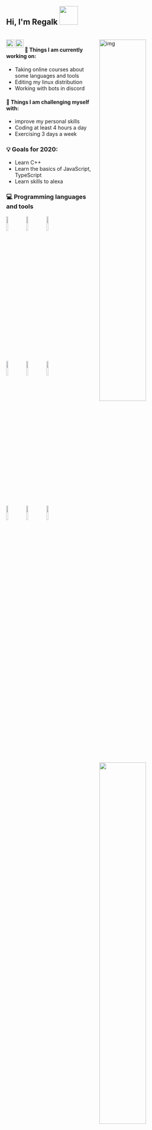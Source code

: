 <h2> Hi, I'm Regalk <img src="https://media.giphy.com/media/10zxDv7Hv5RF9C/giphy.gif" width="50"></h2>
<br/>
<a href="https://twitter.com/regalk2">
  <img align="left" alt="Hemant Joshi| Twitter" width="22px" src="https://www.vectorlogo.zone/logos/twitter/twitter-official.svg" />
</a>
<a href="https://www.instagram.com/regalk_01/">
  <img align="left" alt="Instagram" width="22px" src="https://www.vectorlogo.zone/logos/instagram/instagram-icon.svg" />
</a>

<img align="right" alt="img" src="https://media.giphy.com/media/p4NLw3I4U0idi/giphy.gif" width="50%" height="auto" />

#### 🌱 Things I am currently working on: 
- Taking online courses about some languages and tools
- Editing my linux distribution
- Working with bots in discord 


#### :muscle: Things I am challenging myself with:
- improve my personal skills
- Coding at least 4 hours a day
- Exercising 3 days a week

### 💡 Goals for 2020:
- Learn C++
- Learn the basics of JavaScript, TypeScript
- Learn skills to alexa

<img width="50%" align="right" src="https://github-readme-stats.vercel.app/api?username=regalk13" />

### :computer: Programming languages and tools

<code><img width="10%" src="https://www.vectorlogo.zone/logos/java/java-ar21.svg"></code>
<code><img width="10%" src="https://www.vectorlogo.zone/logos/python/python-ar21.svg"></code>
<code><img width="10%" src="https://www.vectorlogo.zone/logos/linux/linux-ar21.svg"></code>
<br />
<code><img width="10%" src="https://www.vectorlogo.zone/logos/golang/golang-ar21.svg"></code>
<code><img width="10%" src="https://www.vectorlogo.zone/logos/mysql/mysql-ar21.svg"></code>
<code><img width="10%" src="https://www.vectorlogo.zone/logos/php/php-ar21.svg"></code>
<br />
<code><img width="10%" src="https://www.vectorlogo.zone/logos/apache/apache-ar21.svg"></code>
<code><img width="10%" src="https://www.vectorlogo.zone/logos/kotlinlang/kotlinlang-ar21.svg"></code>
<code><img width="10%" src="https://www.vectorlogo.zone/logos/git-scm/git-scm-ar21.svg"></code>
</p>
